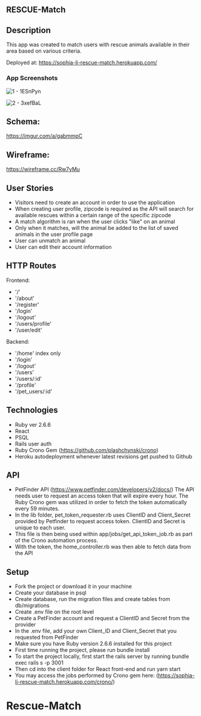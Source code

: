 ## RESCUE-Match

## Description
This app was created to match users with rescue animals available in their area based on various criteria. 

Deployed at: https://sophia-li-rescue-match.herokuapp.com/ 

### App Screenshots
![1 - 1ESnPyn](https://user-images.githubusercontent.com/59341273/107974089-b13a9880-6f7b-11eb-8d46-4ee043b0bc4e.png)

![2 - 3xefBaL](https://user-images.githubusercontent.com/59341273/107974086-b0a20200-6f7b-11eb-9847-7af6ae89a99c.jpg)

## Schema:
https://imgur.com/a/gabmmpC


## Wireframe:
https://wireframe.cc/Rw7yMu


## User Stories
- Visitors need to create an account in order to use the application
- When creating user profile, zipcode is required as the API will search for available rescues within a certain range of the specific zipcode
- A match algorithm is ran when the user clicks "like" on an animal
- Only when it matches, will the animal be added to the list of saved animals in the user profile page
- User can unmatch an animal
- User can edit their account information

## HTTP Routes

Frontend:
- '/'
- '/about'
- '/register'
- '/login'
- '/logout'
- '/users/profile'
- '/user/edit'

Backend:
- '/home' index only
- '/login'
- '/logout'
- '/users'
- '/users/:id'
- '/profile'
- '/pet_users/:id'

## Technologies

- Ruby ver 2.6.6
- React
- PSQL
- Rails user auth
- Ruby Crono Gem (https://github.com/plashchynski/crono)
- Heroku autodeployment whenever latest revisions get pushed to Github

## API
- PetFinder API (https://www.petfinder.com/developers/v2/docs/)
The API needs user to request an access token that will expire every hour. The Ruby Crono gem was utilized in order to fetch the token automatically every 59 minutes.
- In the lib folder, pet_token_requester.rb uses ClientID and Client_Secret provided by Petfinder to request access token. ClientID and Secret is unique to each user.
- This file is then being used within app/jobs/get_api_token_job.rb as part of the Crono automation process.
- With the token, the home_controller.rb was then able to fetch data from the API

## Setup

- Fork the project or download it in your machine
- Create your database in psql
- Create database, run the migration files and create tables from db/migrations
- Create .env file on the root level
- Create a PetFinder account and request a ClientID and Secret from the provider
- In the .env file, add your own Client_ID and Client_Secret that you requested from PetFinder
- Make sure you have Ruby version 2.6.6 installed for this project
- First time running the project, please run bundle install
- To start the project locally, first start the rails server by running bundle exec rails s -p 3001
- Then cd into the client folder for React front-end and run yarn start
- You may access the jobs performed by Crono gem here: (https://sophia-li-rescue-match.herokuapp.com/crono/)


# Rescue-Match
